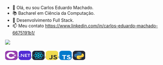 - 👋 Olá, eu sou Carlos Eduardo Machado.
- 📚 Bacharel em Ciência da Computação.
- 👀 Desenvolvimento Full Stack.
- 📫 Meu contato https://www.linkedin.com/in/carlos-eduardo-machado-6675191b1/

<div align="left">
  <a href="https://github.com/kadums">
  <img height="180em" src="https://github-readme-stats.vercel.app/api/top-langs/?username=kadums&layout=compact&langs_count=7&theme=dark"/>
</div>

<div style="display: inline_block"><br>
  <img align="center" alt="Kadu-Cs" height="30" width="40" src="https://raw.githubusercontent.com/tandpfun/skill-icons/59059d9d1a2c092696dc66e00931cc1181a4ce1f/icons/CS.svg">
  <img align="center" alt="Kadu-Dotnet" height="30" width="40" src="https://raw.githubusercontent.com/tandpfun/skill-icons/59059d9d1a2c092696dc66e00931cc1181a4ce1f/icons/DotNet.svg">
  <img align="center" alt="Kadu-React" height="30" width="40" src="https://raw.githubusercontent.com/tandpfun/skill-icons/59059d9d1a2c092696dc66e00931cc1181a4ce1f/icons/React-Dark.svg">
  <img align="center" alt="Kadu-Js" height="30" width="40" src="https://raw.githubusercontent.com/tandpfun/skill-icons/59059d9d1a2c092696dc66e00931cc1181a4ce1f/icons/JavaScript.svg">
  <img align="center" alt="Kadu-Ts" height="30" width="40" src="https://raw.githubusercontent.com/tandpfun/skill-icons/59059d9d1a2c092696dc66e00931cc1181a4ce1f/icons/TypeScript.svg">
  <img align="center" alt="Kadu-Python" height="30" width="40" src="https://raw.githubusercontent.com/tandpfun/skill-icons/59059d9d1a2c092696dc66e00931cc1181a4ce1f/icons/Python-Dark.svg">
</div>
<!---
KaduMS/KaduMS is a ✨ special ✨ repository because its `README.md` (this file) appears on your GitHub profile.
You can click the Preview link to take a look at your changes.
--->
